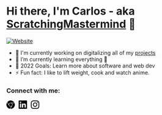 # Hi there, I'm Carlos - aka [ScratchingMastermind][website] 👋

[![Website](https://img.shields.io/website?label=passivetechie.com&style=for-the-badge&url=https%3A%2F%2Fpassivetechie.com)](https://passivetechie.com/)

- 🔭 I'm currently working on digitalizing all of my [projects][website1]
- 🌱 I’m currently learning everything 🤣
- 🥅 2022 Goals: Learn more about software and web dev
- ⚡ Fun fact: I like to lift weight, cook and watch anime.

### Connect with me:

[<img align="left" alt="Website" width="22px" src="./images/google_chrome.svg" style="padding-right:10px;" />][website]
[<img align="left" alt="LinkedIn" width="22px" src="./images/linkedin.svg" style="padding-right:10px;"/>][linkedin]
[<img align="left" alt="Instagram" width="22px" src="./images/instagram.svg" style="padding-right:10px;"/>][instagram]

<!-- Definitions -->

[website]: https://passivetechie.com/
[website1]: https://passivetechie.com/projects/
[linkedin]: https://linkedin.com/in/jcarlosbernardo
[instagram]: https://instagram.com/scratchin_mastermind
